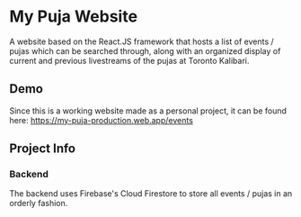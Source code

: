 # My Puja Website
A website based on the React.JS framework that hosts a list of events / pujas which can be searched through, along with an organized display of current and previous livestreams of the pujas at Toronto Kalibari.

## Demo
Since this is a working website made as a personal project, it can be found here: https://my-puja-production.web.app/events

## Project Info

### Backend
The backend uses Firebase's Cloud Firestore to store all events / pujas in an orderly fashion.

